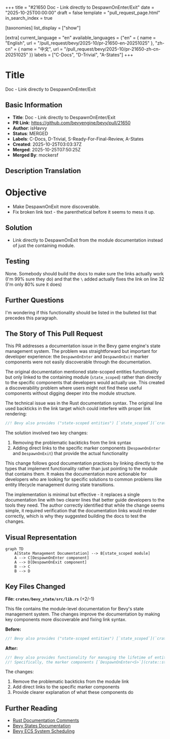 +++
title = "#21650 Doc - Link directly to DespawnOnEnter/Exit"
date = "2025-10-25T00:00:00"
draft = false
template = "pull_request_page.html"
in_search_index = true

[taxonomies]
list_display = ["show"]

[extra]
current_language = "en"
available_languages = {"en" = { name = "English", url = "/pull_request/bevy/2025-10/pr-21650-en-20251025" }, "zh-cn" = { name = "中文", url = "/pull_request/bevy/2025-10/pr-21650-zh-cn-20251025" }}
labels = ["C-Docs", "D-Trivial", "A-States"]
+++

# Title
Doc - Link directly to DespawnOnEnter/Exit

## Basic Information
- **Title**: Doc - Link directly to DespawnOnEnter/Exit
- **PR Link**: https://github.com/bevyengine/bevy/pull/21650
- **Author**: isHavvy
- **Status**: MERGED
- **Labels**: C-Docs, D-Trivial, S-Ready-For-Final-Review, A-States
- **Created**: 2025-10-25T03:03:37Z
- **Merged**: 2025-10-25T07:50:25Z
- **Merged By**: mockersf

## Description Translation

# Objective

* Make DespawnOnExit more discoverable.
* Fix broken link text - the parenthetical before it seems to mess it up.

## Solution

* Link directly to DespawnOnExit from the module documentation instead of just the containing module.

## Testing

None. Somebody should build the docs to make sure the links actually work (I'm 99% sure they do) and that the `\` added actually fixes the link on line 32 (I'm only 80% sure it does)

## Further Questions

I'm wondering if this functionality should be listed in the bulleted list that precedes this paragraph.

## The Story of This Pull Request

This PR addresses a documentation issue in the Bevy game engine's state management system. The problem was straightforward but important for developer experience: the `DespawnOnEnter` and `DespawnOnExit` marker components were not easily discoverable through the documentation.

The original documentation mentioned state-scoped entities functionality but only linked to the containing module (`state_scoped`) rather than directly to the specific components that developers would actually use. This created a discoverability problem where users might not find these useful components without digging deeper into the module structure.

The technical issue was in the Rust documentation syntax. The original line used backticks in the link target which could interfere with proper link rendering:

```rust
//! Bevy also provides ("state-scoped entities") [`state_scoped`](`crate::state_scoped`) functionality...
```

The solution involved two key changes:
1. Removing the problematic backticks from the link syntax
2. Adding direct links to the specific marker components (`DespawnOnEnter` and `DespawnOnExit`) that provide the actual functionality

This change follows good documentation practices by linking directly to the types that implement functionality rather than just pointing to the module that contains them. It makes the documentation more actionable for developers who are looking for specific solutions to common problems like entity lifecycle management during state transitions.

The implementation is minimal but effective - it replaces a single documentation line with two clearer lines that better guide developers to the tools they need. The author correctly identified that while the change seems simple, it required verification that the documentation links would render correctly, which is why they suggested building the docs to test the changes.

## Visual Representation

```mermaid
graph TD
    A[State Management Documentation] --> B[state_scoped module]
    A --> C[DespawnOnEnter component]
    A --> D[DespawnOnExit component]
    B --> C
    B --> D
```

## Key Files Changed

**File: `crates/bevy_state/src/lib.rs`** (+2/-1)

This file contains the module-level documentation for Bevy's state management system. The changes improve the documentation by making key components more discoverable and fixing link syntax.

**Before:**
```rust
//! Bevy also provides ("state-scoped entities") [`state_scoped`](`crate::state_scoped`) functionality for managing the lifetime of entities in the context of game states.
```

**After:**
```rust
//! Bevy also provides functionality for managing the lifetime of entities in the context of game states, using the [`state_scoped`] module.
//! Specifically, the marker components [`DespawnOnEnter<S>`](crate::state_scoped::DespawnOnEnter) and [`DespawnOnExit<S>`](crate::state_scoped::DespawnOnExit) are provided for despawning entities on state transition.
```

The changes:
1. Remove the problematic backticks from the module link
2. Add direct links to the specific marker components
3. Provide clearer explanation of what these components do

## Further Reading

- [Rust Documentation Comments](https://doc.rust-lang.org/rustdoc/how-to-write-documentation.html)
- [Bevy States Documentation](https://bevyengine.org/learn/quick-start/next-steps/states/)
- [Bevy ECS System Scheduling](https://bevyengine.org/learn/quick-start/next-steps/ec/)